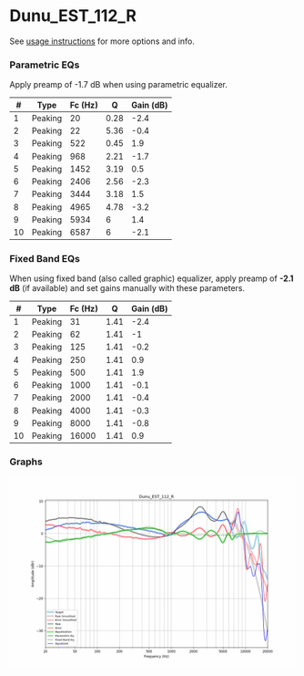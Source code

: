# Dunu_EST_112_R
See [usage instructions](https://github.com/jaakkopasanen/AutoEq#usage) for more options and info.

### Parametric EQs
Apply preamp of -1.7 dB when using parametric equalizer.

|   # | Type    |   Fc (Hz) |    Q |   Gain (dB) |
|-----|---------|-----------|------|-------------|
|   1 | Peaking |        20 | 0.28 |        -2.4 |
|   2 | Peaking |        22 | 5.36 |        -0.4 |
|   3 | Peaking |       522 | 0.45 |         1.9 |
|   4 | Peaking |       968 | 2.21 |        -1.7 |
|   5 | Peaking |      1452 | 3.19 |         0.5 |
|   6 | Peaking |      2406 | 2.56 |        -2.3 |
|   7 | Peaking |      3444 | 3.18 |         1.5 |
|   8 | Peaking |      4965 | 4.78 |        -3.2 |
|   9 | Peaking |      5934 | 6    |         1.4 |
|  10 | Peaking |      6587 | 6    |        -2.1 |

### Fixed Band EQs
When using fixed band (also called graphic) equalizer, apply preamp of **-2.1 dB** (if available) and set gains manually with these parameters.

|   # | Type    |   Fc (Hz) |    Q |   Gain (dB) |
|-----|---------|-----------|------|-------------|
|   1 | Peaking |        31 | 1.41 |        -2.4 |
|   2 | Peaking |        62 | 1.41 |        -1   |
|   3 | Peaking |       125 | 1.41 |        -0.2 |
|   4 | Peaking |       250 | 1.41 |         0.9 |
|   5 | Peaking |       500 | 1.41 |         1.9 |
|   6 | Peaking |      1000 | 1.41 |        -0.1 |
|   7 | Peaking |      2000 | 1.41 |        -0.4 |
|   8 | Peaking |      4000 | 1.41 |        -0.3 |
|   9 | Peaking |      8000 | 1.41 |        -0.8 |
|  10 | Peaking |     16000 | 1.41 |         0.9 |

### Graphs
![](./Dunu_EST_112_R.png)
